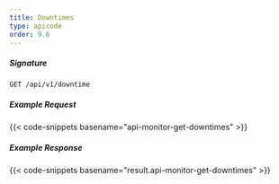 ```yaml
---
title: Downtimes
type: apicode
order: 9.6
---
```


##### Signature
`GET /api/v1/downtime`
##### Example Request
{{< code-snippets basename="api-monitor-get-downtimes" >}}
##### Example Response
{{< code-snippets basename="result.api-monitor-get-downtimes" >}}